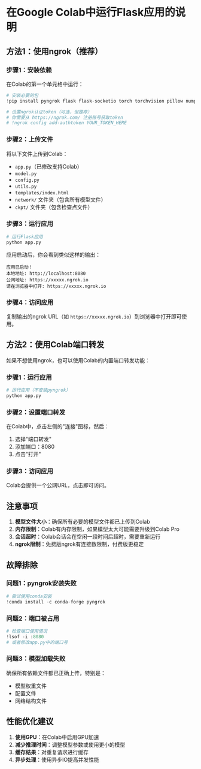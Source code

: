 # 在Google Colab中运行Flask应用的说明

## 方法1：使用ngrok（推荐）

### 步骤1：安装依赖
在Colab的第一个单元格中运行：
```python
# 安装必要的包
!pip install pyngrok flask flask-socketio torch torchvision pillow numpy

# 设置ngrok认证token（可选，但推荐）
# 你需要从 https://ngrok.com/ 注册账号获取token
# !ngrok config add-authtoken YOUR_TOKEN_HERE
```

### 步骤2：上传文件
将以下文件上传到Colab：
- `app.py`（已修改支持Colab）
- `model.py`
- `config.py`
- `utils.py`
- `templates/index.html`
- `network/` 文件夹（包含所有模型文件）
- `ckpt/` 文件夹（包含检查点文件）

### 步骤3：运行应用
```python
# 运行Flask应用
python app.py
```

应用启动后，你会看到类似这样的输出：
```
应用已启动！
本地地址: http://localhost:8080
公网地址: https://xxxxx.ngrok.io
请在浏览器中打开: https://xxxxx.ngrok.io
```

### 步骤4：访问应用
复制输出的ngrok URL（如 `https://xxxxx.ngrok.io`）到浏览器中打开即可使用。

## 方法2：使用Colab端口转发

如果不想使用ngrok，也可以使用Colab的内置端口转发功能：

### 步骤1：运行应用
```python
# 运行应用（不安装pyngrok）
python app.py
```

### 步骤2：设置端口转发
在Colab中，点击左侧的"连接"图标，然后：
1. 选择"端口转发"
2. 添加端口：8080
3. 点击"打开"

### 步骤3：访问应用
Colab会提供一个公网URL，点击即可访问。

## 注意事项

1. **模型文件大小**：确保所有必要的模型文件都已上传到Colab
2. **内存限制**：Colab有内存限制，如果模型太大可能需要升级到Colab Pro
3. **会话超时**：Colab会话会在空闲一段时间后超时，需要重新运行
4. **ngrok限制**：免费版ngrok有连接数限制，付费版更稳定

## 故障排除

### 问题1：pyngrok安装失败
```python
# 尝试使用conda安装
!conda install -c conda-forge pyngrok
```

### 问题2：端口被占用
```python
# 检查端口使用情况
!lsof -i :8080
# 或者修改app.py中的端口号
```

### 问题3：模型加载失败
确保所有依赖文件都已正确上传，特别是：
- 模型权重文件
- 配置文件
- 网络结构文件

## 性能优化建议

1. **使用GPU**：在Colab中启用GPU加速
2. **减少推理时间**：调整模型参数或使用更小的模型
3. **缓存结果**：对重复请求进行缓存
4. **异步处理**：使用异步IO提高并发性能

